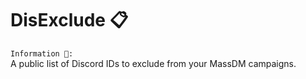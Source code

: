 # DisExclude 📋
`Information 📜:`<br>
A public list of Discord IDs to exclude from your MassDM campaigns. 
